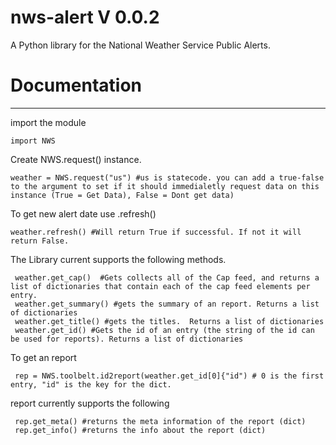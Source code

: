 # nws-alert V 0.0.2

A Python library for the National Weather Service Public Alerts.




# Documentation
---

import the module

    import NWS

Create  NWS.request() instance.

    weather = NWS.request("us") #us is statecode. you can add a true-false to the argument to set if it should immedialetly request data on this instance (True = Get Data), False = Dont get data)

To get new alert date use .refresh()

    weather.refresh() #Will return True if successful. If not it will return False.

The Library current supports the following methods.
    

     weather.get_cap()  #Gets collects all of the Cap feed, and returns a list of dictionaries that contain each of the cap feed elements per entry.
     weather.get_summary() #gets the summary of an report. Returns a list of dictionaries 
     weather.get_title() #gets the titles.  Returns a list of dictionaries 
     weather.get_id() #Gets the id of an entry (the string of the id can be used for reports). Returns a list of dictionaries 
	
To get an report

     rep = NWS.toolbelt.id2report(weather.get_id[0]{"id") # 0 is the first entry, "id" is the key for the dict.
	
report currently supports the following

     rep.get_meta() #returns the meta information of the report (dict)
     rep.get_info() #returns the info about the report (dict)
     

     
